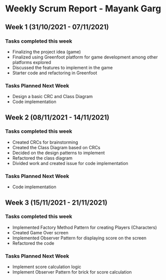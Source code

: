 # Weekly Scrum Report - Mayank Garg

## Week 1 (31/10/2021 - 07/11/2021)

### Tasks completed this week
* Finalizing the project idea (game)
* Finalized using Greenfoot platform for game development among other platforms explored
* Discussed the features to implement in the game
* Starter code and refactoring in Greenfoot

### Tasks Planned Next Week
* Design a basic CRC and Class Diagram
* Code implementation

## Week 2 (08/11/2021 - 14/11/2021)

### Tasks completed this week
* Created CRCs for brainstorming
* Created the Class Diagram based on CRCs
* Decided on the design patterns to implement
* Refactored the class diagram
* Divided work and created issue for code implementation

### Tasks Planned Next Week
* Code implementation

## Week 3 (15/11/2021 - 21/11/2021)

### Tasks completed this week
* Implemented Factory Method Pattern for creating Players (Characters)
* Created Game Over screen
* Implemented Observer Pattern for displaying score on the screen
* Refactored the code

### Tasks Planned Next Week
* Implement score calculation logic
* Implement Observer Pattern for brick for score calculation